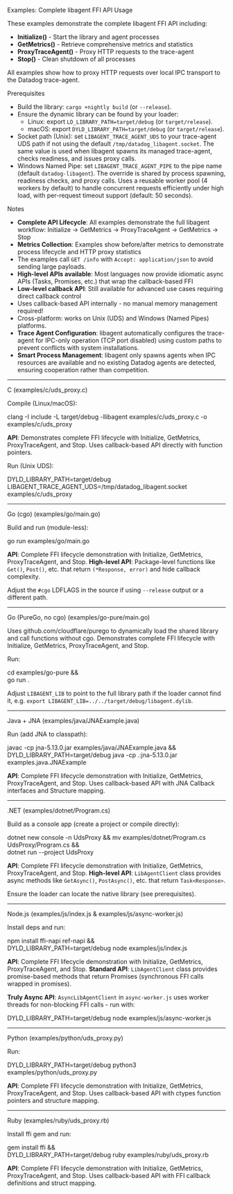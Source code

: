 Examples: Complete libagent FFI API Usage

These examples demonstrate the complete libagent FFI API including:
- **Initialize()** - Start the library and agent processes
- **GetMetrics()** - Retrieve comprehensive metrics and statistics
- **ProxyTraceAgent()** - Proxy HTTP requests to the trace-agent
- **Stop()** - Clean shutdown of all processes

All examples show how to proxy HTTP requests over local IPC transport to the Datadog trace-agent.

Prerequisites
- Build the library: `cargo +nightly build` (or `--release`).
- Ensure the dynamic library can be found by your loader:
  - Linux: export `LD_LIBRARY_PATH=target/debug` (or `target/release`).
  - macOS: export `DYLD_LIBRARY_PATH=target/debug` (or `target/release`).
- Socket path (Unix): set `LIBAGENT_TRACE_AGENT_UDS` to your trace-agent UDS path if not using the default `/tmp/datadog_libagent.socket`. The same value is used when libagent spawns its managed trace-agent, checks readiness, and issues proxy calls.
- Windows Named Pipe: set `LIBAGENT_TRACE_AGENT_PIPE` to the pipe name (default `datadog-libagent`). The override is shared by process spawning, readiness checks, and proxy calls. Uses a reusable worker pool (4 workers by default) to handle concurrent requests efficiently under high load, with per-request timeout support (default: 50 seconds).

Notes
- **Complete API Lifecycle**: All examples demonstrate the full libagent workflow: Initialize → GetMetrics → ProxyTraceAgent → GetMetrics → Stop
- **Metrics Collection**: Examples show before/after metrics to demonstrate process lifecycle and HTTP proxy statistics
- The examples call `GET /info` with `Accept: application/json` to avoid sending large payloads.
- **High-level APIs available**: Most languages now provide idiomatic async APIs (Tasks, Promises, etc.) that wrap the callback-based FFI
- **Low-level callback API**: Still available for advanced use cases requiring direct callback control
- Uses callback-based API internally - no manual memory management required!
- Cross-platform: works on Unix (UDS) and Windows (Named Pipes) platforms.
- **Trace Agent Configuration**: libagent automatically configures the trace-agent for IPC-only operation (TCP port disabled) using custom paths to prevent conflicts with system installations.
- **Smart Process Management**: libagent only spawns agents when IPC resources are available and no existing Datadog agents are detected, ensuring cooperation rather than competition.

---

C (examples/c/uds_proxy.c)

Compile (Linux/macOS):

clang -I include -L target/debug -llibagent examples/c/uds_proxy.c -o examples/c/uds_proxy

**API**: Demonstrates complete FFI lifecycle with Initialize, GetMetrics, ProxyTraceAgent, and Stop. Uses callback-based API directly with function pointers.

Run (Unix UDS):

DYLD_LIBRARY_PATH=target/debug \
LIBAGENT_TRACE_AGENT_UDS=/tmp/datadog_libagent.socket \
examples/c/uds_proxy

---

Go (cgo) (examples/go/main.go)

Build and run (module-less):

go run examples/go/main.go

**API**: Complete FFI lifecycle demonstration with Initialize, GetMetrics, ProxyTraceAgent, and Stop. **High-level API**: Package-level functions like `Get()`, `Post()`, etc. that return `(*Response, error)` and hide callback complexity.

Adjust the `#cgo` LDFLAGS in the source if using `--release` output or a different path.

---

Go (PureGo, no cgo) (examples/go-pure/main.go)

Uses github.com/cloudflare/purego to dynamically load the shared library and call functions without cgo. Demonstrates complete FFI lifecycle with Initialize, GetMetrics, ProxyTraceAgent, and Stop.

Run:

cd examples/go-pure && \
go run .

Adjust `LIBAGENT_LIB` to point to the full library path if the loader cannot find it, e.g. `export LIBAGENT_LIB=../../target/debug/libagent.dylib`.

---

Java + JNA (examples/java/JNAExample.java)

Run (add JNA to classpath):

javac -cp jna-5.13.0.jar examples/java/JNAExample.java && \
DYLD_LIBRARY_PATH=target/debug java -cp .:jna-5.13.0.jar examples.java.JNAExample

**API**: Complete FFI lifecycle demonstration with Initialize, GetMetrics, ProxyTraceAgent, and Stop. Uses callback-based API with JNA Callback interfaces and Structure mapping.

---

.NET (examples/dotnet/Program.cs)

Build as a console app (create a project or compile directly):

dotnet new console -n UdsProxy && mv examples/dotnet/Program.cs UdsProxy/Program.cs && \
dotnet run --project UdsProxy

**API**: Complete FFI lifecycle demonstration with Initialize, GetMetrics, ProxyTraceAgent, and Stop. **High-level API**: `LibAgentClient` class provides async methods like `GetAsync()`, `PostAsync()`, etc. that return `Task<Response>`.

Ensure the loader can locate the native library (see prerequisites).

---

Node.js (examples/js/index.js & examples/js/async-worker.js)

Install deps and run:

npm install ffi-napi ref-napi && \
DYLD_LIBRARY_PATH=target/debug node examples/js/index.js

**API**: Complete FFI lifecycle demonstration with Initialize, GetMetrics, ProxyTraceAgent, and Stop. **Standard API**: `LibAgentClient` class provides promise-based methods that return Promises (synchronous FFI calls wrapped in promises).

**Truly Async API**: `AsyncLibAgentClient` in `async-worker.js` uses worker threads for non-blocking FFI calls - run with:

DYLD_LIBRARY_PATH=target/debug node examples/js/async-worker.js

---

Python (examples/python/uds_proxy.py)

Run:

DYLD_LIBRARY_PATH=target/debug python3 examples/python/uds_proxy.py

**API**: Complete FFI lifecycle demonstration with Initialize, GetMetrics, ProxyTraceAgent, and Stop. Uses callback-based API with ctypes function pointers and structure mapping.

---

Ruby (examples/ruby/uds_proxy.rb)

Install ffi gem and run:

gem install ffi && \
DYLD_LIBRARY_PATH=target/debug ruby examples/ruby/uds_proxy.rb

**API**: Complete FFI lifecycle demonstration with Initialize, GetMetrics, ProxyTraceAgent, and Stop. Uses callback-based API with FFI callback definitions and struct mapping.
